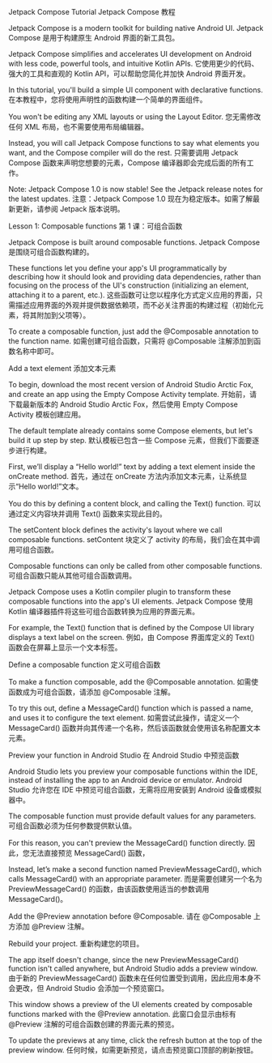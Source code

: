 Jetpack Compose Tutorial
Jetpack Compose 教程

Jetpack Compose is a modern toolkit for building native Android UI.
Jetpack Compose 是用于构建原生 Android 界面的新工具包。

Jetpack Compose simplifies and accelerates UI development on Android with less code, powerful tools, and intuitive Kotlin APIs.
它使用更少的代码、强大的工具和直观的 Kotlin API，可以帮助您简化并加快 Android 界面开发。

In this tutorial, you'll build a simple UI component with declarative functions.
在本教程中，您将使用声明性的函数构建一个简单的界面组件。

You won't be editing any XML layouts or using the Layout Editor.
您无需修改任何 XML 布局，也不需要使用布局编辑器。

Instead, you will call Jetpack Compose functions to say what elements you want, and the Compose compiler will do the rest.
只需要调用 Jetpack Compose 函数来声明您想要的元素，Compose 编译器即会完成后面的所有工作。

Note: Jetpack Compose 1.0 is now stable! See the Jetpack release notes for the latest updates.
注意：Jetpack Compose 1.0 现在为稳定版本。如需了解最新更新，请参阅 Jetpack 版本说明。

Lesson 1: Composable functions
第 1 课：可组合函数

Jetpack Compose is built around composable functions.
Jetpack Compose 是围绕可组合函数构建的。

These functions let you define your app's UI programmatically by describing how it should look and providing data dependencies,
rather than focusing on the process of the UI's construction (initializing an element, attaching it to a parent, etc.).
这些函数可让您以程序化方式定义应用的界面，只需描述应用界面的外观并提供数据依赖项，而不必关注界面的构建过程（初始化元素，将其附加到父项等）。

To create a composable function, just add the @Composable annotation to the function name.
如需创建可组合函数，只需将 @Composable 注解添加到函数名称中即可。

Add a text element
添加文本元素

To begin, download the most recent version of Android Studio Arctic Fox, and create an app using the Empty Compose Activity template.
开始前，请下载最新版本的 Android Studio Arctic Fox，然后使用 Empty Compose Activity 模板创建应用。

The default template already contains some Compose elements, but let's build it up step by step.
默认模板已包含一些 Compose 元素，但我们下面要逐步进行构建。

First, we’ll display a “Hello world!” text by adding a text element inside the onCreate method.
首先，通过在 onCreate 方法内添加文本元素，让系统显示“Hello world!”文本。

You do this by defining a content block, and calling the Text() function.
可以通过定义内容块并调用 Text() 函数来实现此目的。

The setContent block defines the activity's layout where we call composable functions.
setContent 块定义了 activity 的布局，我们会在其中调用可组合函数。

Composable functions can only be called from other composable functions.
可组合函数只能从其他可组合函数调用。

Jetpack Compose uses a Kotlin compiler plugin to transform these composable functions into the app's UI elements.
Jetpack Compose 使用 Kotlin 编译器插件将这些可组合函数转换为应用的界面元素。

For example, the Text() function that is defined by the Compose UI library displays a text label on the screen.
例如，由 Compose 界面库定义的 Text() 函数会在屏幕上显示一个文本标签。

Define a composable function
定义可组合函数

To make a function composable, add the @Composable annotation.
如需使函数成为可组合函数，请添加 @Composable 注解。

To try this out, define a MessageCard() function which is passed a name, and uses it to configure the text element.
如需尝试此操作，请定义一个 MessageCard() 函数并向其传递一个名称，然后该函数就会使用该名称配置文本元素。

Preview your function in Android Studio
在 Android Studio 中预览函数

Android Studio lets you preview your composable functions within the IDE, instead of installing the app to an Android device or emulator.
Android Studio 允许您在 IDE 中预览可组合函数，无需将应用安装到 Android 设备或模拟器中。

The composable function must provide default values for any parameters.
可组合函数必须为任何参数提供默认值。

For this reason, you can't preview the MessageCard() function directly.
因此，您无法直接预览 MessageCard() 函数，

Instead, let’s make a second function named PreviewMessageCard(), which calls MessageCard() with an appropriate parameter.
而是需要创建另一个名为 PreviewMessageCard() 的函数，由该函数使用适当的参数调用 MessageCard()。

Add the @Preview annotation before @Composable.
请在 @Composable 上方添加 @Preview 注解。

Rebuild your project.
重新构建您的项目。

The app itself doesn't change, since the new PreviewMessageCard() function isn't called anywhere, but Android Studio adds a preview window.
由于新的 PreviewMessageCard() 函数未在任何位置受到调用，因此应用本身不会更改，但 Android Studio 会添加一个预览窗口。

This window shows a preview of the UI elements created by composable functions marked with the @Preview annotation.
此窗口会显示由标有 @Preview 注解的可组合函数创建的界面元素的预览。

To update the previews at any time, click the refresh button at the top of the preview window.
任何时候，如需更新预览，请点击预览窗口顶部的刷新按钮。
